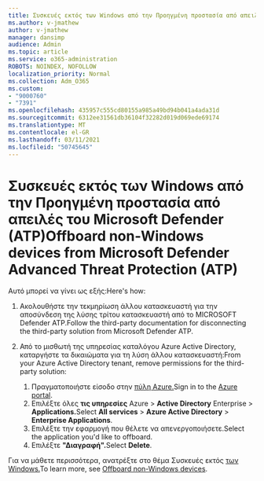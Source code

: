 ```yaml
---
title: Συσκευές εκτός των Windows από την Προηγμένη προστασία από απειλές του Microsoft Defender (ATP)
ms.author: v-jmathew
author: v-jmathew
manager: dansimp
audience: Admin
ms.topic: article
ms.service: o365-administration
ROBOTS: NOINDEX, NOFOLLOW
localization_priority: Normal
ms.collection: Adm_O365
ms.custom:
- "9000760"
- "7391"
ms.openlocfilehash: 435957c555cd80155a985a49bd94b041a4ada31d
ms.sourcegitcommit: 6312ee31561db36104f32282d019d069ede69174
ms.translationtype: MT
ms.contentlocale: el-GR
ms.lasthandoff: 03/11/2021
ms.locfileid: "50745645"
---
```

# <a name="offboard-non-windows-devices-from-microsoft-defender-advanced-threat-protection-atp"></a><span data-ttu-id="3b5c5-102">Συσκευές εκτός των Windows από την Προηγμένη προστασία από απειλές του Microsoft Defender (ATP)</span><span class="sxs-lookup"><span data-stu-id="3b5c5-102">Offboard non-Windows devices from Microsoft Defender Advanced Threat Protection (ATP)</span></span>

<span data-ttu-id="3b5c5-103">Αυτό μπορεί να γίνει ως εξής:</span><span class="sxs-lookup"><span data-stu-id="3b5c5-103">Here's how:</span></span>

1. <span data-ttu-id="3b5c5-104">Ακολουθήστε την τεκμηρίωση άλλου κατασκευαστή για την αποσύνδεση της λύσης τρίτου κατασκευαστή από το MICROSOFT Defender ATP.</span><span class="sxs-lookup"><span data-stu-id="3b5c5-104">Follow the third-party documentation for disconnecting the third-party solution from Microsoft Defender ATP.</span></span>
2. <span data-ttu-id="3b5c5-105">Από το μισθωτή της υπηρεσίας καταλόγου Azure Active Directory, καταργήστε τα δικαιώματα για τη λύση άλλου κατασκευαστή:</span><span class="sxs-lookup"><span data-stu-id="3b5c5-105">From your Azure Active Directory tenant, remove permissions for the third-party solution:</span></span>

    1. <span data-ttu-id="3b5c5-106">Πραγματοποιήστε είσοδο στην [πύλη Azure.](https://go.microsoft.com/fwlink/?linkid=2125612)</span><span class="sxs-lookup"><span data-stu-id="3b5c5-106">Sign in to the [Azure portal](https://go.microsoft.com/fwlink/?linkid=2125612).</span></span>
    1. <span data-ttu-id="3b5c5-107">Επιλέξτε όλες **τις υπηρεσίες** Azure  >  **Active Directory** Enterprise  >  **Applications.**</span><span class="sxs-lookup"><span data-stu-id="3b5c5-107">Select **All services** > **Azure Active Directory** > **Enterprise Applications**.</span></span>
    1. <span data-ttu-id="3b5c5-108">Επιλέξτε την εφαρμογή που θέλετε να απενεργοποιήσετε.</span><span class="sxs-lookup"><span data-stu-id="3b5c5-108">Select the application you'd like to offboard.</span></span>
    1. <span data-ttu-id="3b5c5-109">Επιλέξτε **"Διαγραφή".**</span><span class="sxs-lookup"><span data-stu-id="3b5c5-109">Select **Delete**.</span></span>

<span data-ttu-id="3b5c5-110">Για να μάθετε περισσότερα, ανατρέξτε στο θέμα Συσκευές εκτός [των Windows.](https://go.microsoft.com/fwlink/?linkid=2143630)</span><span class="sxs-lookup"><span data-stu-id="3b5c5-110">To learn more, see [Offboard non-Windows devices](https://go.microsoft.com/fwlink/?linkid=2143630).</span></span>
